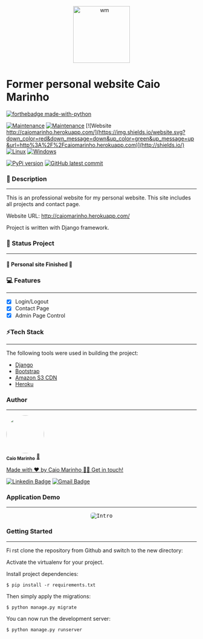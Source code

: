 <p align="center">
  <a href="http://caiomarinho.herokuapp.com/">
    <img src="https://i.imgur.com/FUzBJYv.png" height="150" alt="wm" />
  </a>
</p>

# Former personal website Caio Marinho

[![forthebadge made-with-python](http://ForTheBadge.com/images/badges/made-with-python.svg)](https://www.python.org/)

[![Maintenance](https://img.shields.io/badge/Django-v3.1.7-%3CCOLOR%3E)](https://img.shields.io/badge/Django-v3.1.7-%3CCOLOR%3E)
[![Maintenance](https://img.shields.io/badge/Maintained%3F-yes-green.svg)](https://GitHub.com/Naereen/StrapDown.js/graphs/commit-activity)
[![Website http://caiomarinho.herokuapp.com/](https://img.shields.io/website.svg?down_color=red&down_message=down&up_color=green&up_message=up&url=http%3A%2F%2Fcaiomarinho.herokuapp.com)](http://shields.io/)
[![Linux](https://svgshare.com/i/Zhy.svg)](https://svgshare.com/i/Zhy.svg)
[![Windows](https://svgshare.com/i/ZhY.svg)](https://svgshare.com/i/ZhY.svg)

[![PyPi version](https://badgen.net/pypi/v/pip/)](https://pypi.com/project/pip)
[![GitHub latest commit](https://badgen.net/github/last-commit/caiomarinhodev/caiomarinhome)](https://GitHub.com/caiomarinhodev/caiomarinhome/commit/)


### 📝 Description
---

This is an professional website for my personal website. 
This site includes all projects and contact page.

Website URL: http://caiomarinho.herokuapp.com/

Project is written with Django framework.

### 🚀 Status Project
---
<h4> 
	🚀 Personal site Finished 🚀
</h4>

### 💻 Features
---

- [x] Login/Logout
- [x] Contact Page
- [x] Admin Page Control

### ⚡Tech Stack
---

The following tools were used in building the project:

- [Django](https://www.djangoproject.com/)
- [Bootstrap](https://getbootstrap.com/)
- [Amazon S3 CDN](https://aws.amazon.com/)
- [Heroku](https://www.heroku.com/)

### Author
---

<a href="#">
 <img style="border-radius: 50%;" src="https://avatars.githubusercontent.com/u/7137962?v=4" width="100px;" alt=""/></a>
 <br />
 <sub><b>Caio Marinho</b></sub></a> <a href="#" title="Caio Marinho">🚀

Made with ❤️ by Caio Marinho 👋🏽 Get in touch!

[![Linkedin Badge](https://img.shields.io/badge/-Caio%20Marinho-blue?style=flat-square&logo=Linkedin&logoColor=white&link=https://www.linkedin.com/in/caiomarinho/)](https://www.linkedin.com/in/caiomarinho/) 
[![Gmail Badge](https://img.shields.io/badge/-caiomarinho8@gmail.com-c14438?style=flat-square&logo=Gmail&logoColor=white&link=mailto:caiomarinho8@gmail.com)](mailto:caiomarinho8@gmail.com)


### Application Demo
---
<p align="center">
  <kbd>
    <img style="border-radius: 5px" src="https://i.imgur.com/iFVogXy.gif" alt="Intro">
  </kbd>
</p>



### Getting Started
---

Fi
rst clone the repository from Github and switch to the new directory:
    
Activate the virtualenv for your project.
    
Install project dependencies:

    $ pip install -r requirements.txt
    
    
Then simply apply the migrations:

    $ python manage.py migrate
    

You can now run the development server:

    $ python manage.py runserver
